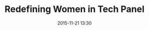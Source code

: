 ---
time: "1:30 - 2:30"
date: 2015-11-21 13:30
room: 
breakout: 2
title: Redefining Women in Tech Panel
speakers:
 - Dawn McDougall
 - Gloria Bell
 - Kara Lindstrom
moderator: Juliana Reyes
---